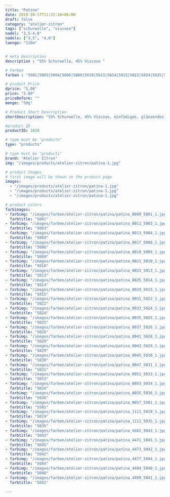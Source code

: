 ```yaml
---
title: "Patina"
date: 2019-10-17T11:22:16+06:00
draft: false
category: "atelier-zitron"
tags: ["schurwolle", "viscose"]	
nadel: "3,5-4,0" 
nadels: ["3,5", "4,0"] 
laenge: "110m"	


# meta description
description : "55% Schurwolle, 45% Viscose "

# Farben
farben : "5001|5003|5004|5006|5009|5010|5013|5014|5015|5022|5024|5025|5026|5028|5029|5030|5031|5033|5034|5036|5501|5019|5035|5043|5045|5042|5044|5040|5041"

# product Price
dprice: "5,00"
price: "5.00"
priceBefore: ""
menge: "50g"

# Product Short Description
shortDescription: "55% Schurwolle, 45% Viscose, einfädiges, glänzendes Garn, im Ausverkauf, nur noch Restfarben"

#product ID
productID: 1020

# type must be "products"
type: "products"

# type must be "products"
brand: "Atelier Zitron"
img: "/images/products/atelier-zitron/patina-1.jpg"   

# product Images
# first image will be shown in the product page
images:
  - "/images/products/atelier-zitron/patina-1.jpg"
  - "/images/products/atelier-zitron/patina-1.jpg"
  - "/images/products/atelier-zitron/patina-1.jpg"

# product colors
farbimages:
- farbimg: "/images/farben/atelier-zitron/patina/patina_0009_5001_1.jpg"	
  farbtitle: "5001"
- farbimg: "/images/farben/atelier-zitron/patina/patina_0011_5003_1.jpg"	
  farbtitle: "5003"
- farbimg: "/images/farben/atelier-zitron/patina/patina_0013_5004_1.jpg"	
  farbtitle: "5004"
- farbimg: "/images/farben/atelier-zitron/patina/patina_0017_5006_1.jpg"	
  farbtitle: "5006"
- farbimg: "/images/farben/atelier-zitron/patina/patina_0019_5009_1.jpg"	
  farbtitle: "5009"
- farbimg: "/images/farben/atelier-zitron/patina/patina_0021_5010_1.jpg"	
  farbtitle: "5010"
- farbimg: "/images/farben/atelier-zitron/patina/patina_0023_5013_1.jpg"	
  farbtitle: "5013"
- farbimg: "/images/farben/atelier-zitron/patina/patina_0025_5014_1.jpg"	
  farbtitle: "5014"
- farbimg: "/images/farben/atelier-zitron/patina/patina_0029_5015_1.jpg"	
  farbtitle: "5015"
- farbimg: "/images/farben/atelier-zitron/patina/patina_0031_5022_1.jpg"	
  farbtitle: "5022"
- farbimg: "/images/farben/atelier-zitron/patina/patina_0033_5024_1.jpg"	
  farbtitle: "5024"
- farbimg: "/images/farben/atelier-zitron/patina/patina_0035_5025_1.jpg"	
  farbtitle: "5025"
- farbimg: "/images/farben/atelier-zitron/patina/patina_0037_5026_1.jpg"	
  farbtitle: "5026"
- farbimg: "/images/farben/atelier-zitron/patina/patina_0041_5028_1.jpg"	
  farbtitle: "5028"
- farbimg: "/images/farben/atelier-zitron/patina/patina_0043_5029_1.jpg"	
  farbtitle: "5029"
- farbimg: "/images/farben/atelier-zitron/patina/patina_0045_5030_1.jpg"	
  farbtitle: "5030"
- farbimg: "/images/farben/atelier-zitron/patina/patina_0047_5031_1.jpg"	
  farbtitle: "5031"
- farbimg: "/images/farben/atelier-zitron/patina/patina_0051_5033_1.jpg"	
  farbtitle: "5033"
- farbimg: "/images/farben/atelier-zitron/patina/patina_0053_5034_1.jpg"	
  farbtitle: "5034"
- farbimg: "/images/farben/atelier-zitron/patina/patina_0055_5036_1.jpg"	
  farbtitle: "5036"
- farbimg: "/images/farben/atelier-zitron/patina/patina_0057_5501_1.jpg"	
  farbtitle: "5501"
- farbimg: "/images/farben/atelier-zitron/patina/patina_1111_5019_1.jpg"	
  farbtitle: "5019"
- farbimg: "/images/farben/atelier-zitron/patina/patina_1111_5035_1.jpg"	
  farbtitle: "5035"
- farbimg: "/images/farben/atelier-zitron/patina/patina_4462_5043_1.jpg"	
  farbtitle: "5043"
- farbimg: "/images/farben/atelier-zitron/patina/patina_4471_5045_1.jpg"	
  farbtitle: "5045"
- farbimg: "/images/farben/atelier-zitron/patina/patina_4473_5042_1.jpg"	
  farbtitle: "5042"
- farbimg: "/images/farben/atelier-zitron/patina/patina_4477_5044_1.jpg"	
  farbtitle: "5044"
- farbimg: "/images/farben/atelier-zitron/patina/patina_4484_5040_1.jpg"	
  farbtitle: "5040"
- farbimg: "/images/farben/atelier-zitron/patina/patina_4489_5041_1.jpg"	
  farbtitle: "5041"

---
```



